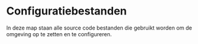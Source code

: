 # Configuratiebestanden

In deze map staan alle source code bestanden die gebruikt worden om de omgeving op te zetten en te configureren.
